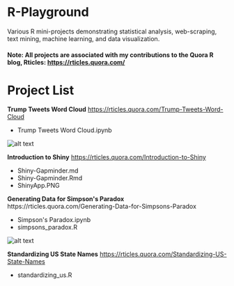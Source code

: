 # R-Playground
Various R mini-projects demonstrating statistical analysis, web-scraping, text mining, machine learning, and data visualization.
#### Note: All projects are associated with my contributions to the Quora R blog, Rticles: https://rticles.quora.com/

# Project List
<b>Trump Tweets Word Cloud</b> https://rticles.quora.com/Trump-Tweets-Word-Cloud <br>
<ul>
  <li>Trump Tweets Word Cloud.ipynb</li>
</ul>

![alt text](https://qph.fs.quoracdn.net/main-qimg-3fad725271a5cf9afd8fb7d3c7f3da8c) <br>

<b>Introduction to Shiny</b> https://rticles.quora.com/Introduction-to-Shiny <br>
<ul>
  <li>Shiny-Gapminder.md</li>
  <li>Shiny-Gapminder.Rmd</li>
  <li>ShinyApp.PNG</li>
</ul>
<b>Generating Data for Simpson's Paradox</b> https://rticles.quora.com/Generating-Data-for-Simpsons-Paradox <br>
<ul>
  <li>Simpson's Paradox.ipynb</li>
  <li>simpsons_paradox.R</li>
</ul>

![alt text](https://qph.fs.quoracdn.net/main-qimg-8afec86ab2d4fa5f9e02f4fc1837a755) <br>

<b>Standardizing US State Names</b> https://rticles.quora.com/Standardizing-US-State-Names <br>
<ul>
  <li>standardizing_us.R</li>
</ul>

